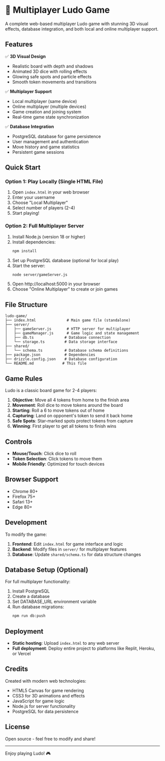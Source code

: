 # 🎲 Multiplayer Ludo Game

A complete web-based multiplayer Ludo game with stunning 3D visual effects, database integration, and both local and online multiplayer support.

## Features

✅ **3D Visual Design**
- Realistic board with depth and shadows
- Animated 3D dice with rolling effects
- Glowing safe spots and particle effects
- Smooth token movements and transitions

✅ **Multiplayer Support**
- Local multiplayer (same device)
- Online multiplayer (multiple devices)
- Game creation and joining system
- Real-time game state synchronization

✅ **Database Integration**
- PostgreSQL database for game persistence
- User management and authentication
- Move history and game statistics
- Persistent game sessions

## Quick Start

### Option 1: Play Locally (Single HTML File)
1. Open `index.html` in your web browser
2. Enter your username
3. Choose "Local Multiplayer"
4. Select number of players (2-4)
5. Start playing!

### Option 2: Full Multiplayer Server
1. Install Node.js (version 18 or higher)
2. Install dependencies:
   ```bash
   npm install
   ```
3. Set up PostgreSQL database (optional for local play)
4. Start the server:
   ```bash
   node server/gameServer.js
   ```
5. Open http://localhost:5000 in your browser
6. Choose "Online Multiplayer" to create or join games

## File Structure

```
ludo-game/
├── index.html              # Main game file (standalone)
├── server/
│   ├── gameServer.js       # HTTP server for multiplayer
│   ├── gameManager.js      # Game logic and state management
│   ├── db.ts              # Database connection
│   └── storage.ts         # Data storage interface
├── shared/
│   └── schema.ts          # Database schema definitions
├── package.json           # Dependencies
├── drizzle.config.json    # Database configuration
└── README.md             # This file
```

## Game Rules

Ludo is a classic board game for 2-4 players:

1. **Objective**: Move all 4 tokens from home to the finish area
2. **Movement**: Roll dice to move tokens around the board
3. **Starting**: Roll a 6 to move tokens out of home
4. **Capturing**: Land on opponent's token to send it back home
5. **Safe Spots**: Star-marked spots protect tokens from capture
6. **Winning**: First player to get all tokens to finish wins

## Controls

- **Mouse/Touch**: Click dice to roll
- **Token Selection**: Click tokens to move them
- **Mobile Friendly**: Optimized for touch devices

## Browser Support

- Chrome 80+
- Firefox 75+
- Safari 13+
- Edge 80+

## Development

To modify the game:

1. **Frontend**: Edit `index.html` for game interface and logic
2. **Backend**: Modify files in `server/` for multiplayer features
3. **Database**: Update `shared/schema.ts` for data structure changes

## Database Setup (Optional)

For full multiplayer functionality:

1. Install PostgreSQL
2. Create a database
3. Set DATABASE_URL environment variable
4. Run database migrations:
   ```bash
   npm run db:push
   ```

## Deployment

- **Static hosting**: Upload `index.html` to any web server
- **Full deployment**: Deploy entire project to platforms like Replit, Heroku, or Vercel

## Credits

Created with modern web technologies:
- HTML5 Canvas for game rendering
- CSS3 for 3D animations and effects
- JavaScript for game logic
- Node.js for server functionality
- PostgreSQL for data persistence

## License

Open source - feel free to modify and share!

---

Enjoy playing Ludo! 🎮
